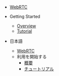 * [WebRTC](index)
* Getting Started
    * [Overview](en/overview)
    * [Tutorial](en/tutorial)

* 日本語
    * [WebRTC](jp/index)
    * 利用を開始する
        * [概要](jp/overview)
        * [チュートリアル](jp/tutorial)